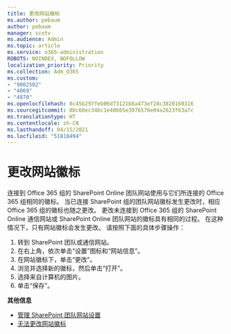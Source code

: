```yaml
---
title: 更改网站徽标
ms.author: pebaum
author: pebaum
manager: scotv
ms.audience: Admin
ms.topic: article
ms.service: o365-administration
ROBOTS: NOINDEX, NOFOLLOW
localization_priority: Priority
ms.collection: Adm_O365
ms.custom:
- "9002502"
- "4869"
- "4870"
ms.openlocfilehash: 8c45b297feb06d73121b8a473ef28c3820160316
ms.sourcegitcommit: 8bc60ec34bc1e40685e3976576e04a2623f63a7c
ms.translationtype: HT
ms.contentlocale: zh-CN
ms.lasthandoff: 04/15/2021
ms.locfileid: "51818494"
---
```

# <a name="change-site-logo"></a>更改网站徽标

连接到 Office 365 组的 SharePoint Online 团队网站使用与它们所连接的 Office 365 组相同的徽标。 当已连接 SharePoint 组的团队网站徽标发生更改时，相应 Office 365 组的徽标也随之更改。 更改未连接到 Office 365 组的 SharePoint Online 通信网站或 SharePoint Online 团队网站的徽标具有相同的过程。 在这种情况下，只有网站徽标会发生更改。 请按照下面的具体步骤操作：

1. 转到 SharePoint 团队或通信网站。
2. 在右上角，依次单击“设置”图标和“网站信息”。
3. 在网站徽标下，单击“更改”。
4. 浏览并选择新的徽标，然后单击“打开”。
5. 选择来自计算机的图片。
6. 单击“保存”。

**其他信息**

- [管理 SharePoint 团队网站设置](https://support.office.com/article/manage-your-sharepoint-site-settings-8376034d-d0c7-446e-9178-6ab51c58df42)
- [无法更改网站徽标](https://docs.microsoft.com/sharepoint/troubleshoot/sites/error-when-changing-o365-site-logo)
